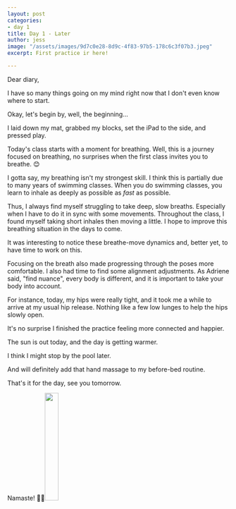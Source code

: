 ```yaml
---
layout: post
categories:
- day 1
title: Day 1 - Later
author: jess
image: "/assets/images/9d7c0e28-8d9c-4f83-97b5-178c6c3f07b3.jpeg"
excerpt: First practice ir here!

---
```

Dear diary,

I have so many things going on my mind right now that I don't even know where to start.

Okay, let's begin by, well, the beginning...

I laid down my mat, grabbed my blocks, set the iPad to the side, and pressed play.

Today's class starts with a moment for breathing. Well, this is a journey focused on breathing, no surprises when the first class invites you to breathe. 😊

I gotta say, my breathing isn't my strongest skill. I think this is partially due to many years of swimming classes. When you do swimming classes, you learn to inhale as deeply as possible as _fast_ as possible.

Thus, I always find myself struggling to take deep, slow breaths. Especially when I have to do it in sync with some movements. Throughout the class, I found myself taking short inhales then moving a little. I hope to improve this breathing situation in the days to come.

It was interesting to notice these breathe-move dynamics and, better yet, to have time to work on this.

Focusing on the breath also made progressing through the poses more comfortable. I also had time to find some alignment adjustments. As Adriene said, "find nuance", every body is different, and it is important to take your body into account.

For instance, today, my hips were really tight, and it took me a while to arrive at my usual hip release. Nothing like a few low lunges to help the hips slowly open.

It's no surprise I finished the practice feeling more connected and happier.

The sun is out today, and the day is getting warmer.

I think I might stop by the pool later.

And will definitely add that hand massage to my before-bed routine.

That's it for the day, see you tomorrow.

Namaste! 🧘‍♀️<img width="25%" height="25%" src="{{site.url}}{{site.baseurl}}/assets/images/jess-signature.gif">